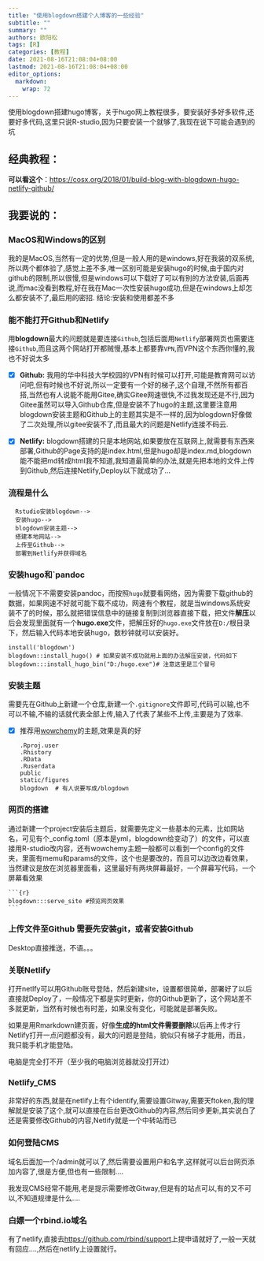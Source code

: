 ```yaml
---
title: "使用blogdown搭建个人博客的一些经验"
subtitle: ""
summary: ""
authors: 欧阳松
tags: [R]
categories: [教程]
date: 2021-08-16T21:08:04+08:00
lastmod: 2021-08-16T21:08:04+08:00
editor_options: 
  markdown: 
    wrap: 72
---
```


使用blogdown搭建hugo博客，关于hugo网上教程很多，要安装好多好多软件,还要好多代码,这里只说R-studio,因为只要安装一个就够了,我现在说下可能会遇到的坑

## 经典教程：

**可以看这个**：<https://cosx.org/2018/01/build-blog-with-blogdown-hugo-netlify-github/>

## 我要说的：

### MacOS和Windows的区别

我的是MacOS,当然有一定的优势,但是一般人用的是windows,好在我装的双系统,所以两个都体验了,感觉上差不多,唯一区别可能是安装hugo的时候,由于国内对github的限制,所以很慢,但是windows可以下载好了可以有别的方法安装,后面再说,而mac没看到教程,好在我在Mac一次性安装hugo成功,但是在windows上却怎么都安装不了,最后用的密招.
结论:安装和使用都差不多

### 能不能打开Github和Netlify

用**blogdown**最大的问题就是要连接`Github`,包括后面用`Netlify`部署网页也需要连接`Github`,而且这两个网站打开都贼慢,基本上都要靠`VPN`,而VPN这个东西你懂的,我也不好说太多

-   [x] **Github:**
    我用的华中科技大学校园的VPN有时候可以打开,可能是教育网可以访问吧,但有时候也不好说,所以一定要有一个好的梯子,这个自理,不然所有都百搭,当然也有人说能不能用Gitee,确实Gitee网速很快,不过我发现还是不行,因为Gitee虽然可以导入Github仓库,但是安装不了hugo的主题,这里要注意用blogdown安装主题和Github上的主题其实是不一样的,因为blogdown好像做了二次处理,所以gitee安装不了,而且最大的问题是Netlify连接不码云.

-   [x] **Netlify:**
    blogdown搭建的只是本地网站,如果要放在互联网上,就需要有东西来部署,Github的Page支持的是index.html,但是hugo却是index.md,blogdown能不能把md转成html我不知道,我知道最简单的办法,就是先把本地的文件上传到Github,然后连接Netlify,Deploy以下就成功了...

### 流程是什么

      Rstudio安装blogdown-->
      安装hugo-->
      blogdown安装主题-->
      搭建本地网站-->
      上传至Github-->
      部署到Netlify并获得域名

### 安装hugo和\`pandoc

一般情况下不需要安装pandoc，而按照`hugo`就要看网络，因为需要下载github的数据，如果网速不好就可能下载不成功，网速有个教程，就是当windows系统安装不了的时候，那么就把错误信息中的链接复制到浏览器直接下载，把文件**解压**以后会发现里面就有一个**hugo.exe**文件，把解压好的`hugo.exe`文件放在`D:/`根目录下，然后输入代码本地安装hugo，数秒钟就可以安装好。

```{r}
install('blogdown')
blogdown::install_hugo() # 如果安装不成功就用上面的办法解压安装，代码如下
blogdown:::install_hugo_bin("D:/hugo.exe")# 注意这里是三个冒号
```

### 安装主题

需要先在Github上新建一个仓库,新建一个`.gitignore`文件即可,代码可以输,也不可以不输,不输的话就代表全部上传,输入了代表了某些不上传,主要是为了效率.

-   [x] 推荐用[wowchemy](https://wowchemy.com/)的主题,效果是真的好

    ```{r}
    .Rproj.user
    .Rhistory
    .RData
    .Ruserdata
    public
    static/figures
    blogdown  # 有人说要写成/blogdown
    ```

### 网页的搭建

通过新建一个project安装后主题后，就需要先定义一些基本的元素，比如网站名，可见有个_config.toml（原本是yml，blogdown给变动了）的文件，可以直接用R-studio改内容，还有wowchemy主题一般都可以看到一个config的文件夹，里面有memu和params的文件，这个也是要改的，而且可以边改边看效果，当然建议是放在浏览器里面看，这里最好有两块屏幕最好，一个屏幕写代码，一个屏幕看效果

    ```{r}
    blogdown:::serve_site #预览网页效果
    ```

### 上传文件至Github 需要先安装git，或者安装Github

Desktop直接推送，不语。。。

### 关联Netlify

打开netlfy可以用Github账号登陆，然后新建site，设置都很简单，部署好了以后直接就Deploy了，一般情况下都是实时更新，你的Github更新了，这个网站差不多就更新，当然有时候也有时差，如果没有变化，可能就是部署失败。

如果是用Rmarkdown建页面，好像**生成的html文件需要删除**以后再上传才行
Netlify打开一点问题都没有，最大的问题是登陆，貌似只有梯子才能用，而且，我只能手机才能登陆。

电脑是完全打不开（至少我的电脑浏览器就没打开过）

### Netlify_CMS

非常好的东西,就是在netlify上有个identify,需要设置Gitway,需要天ftoken,我的理解就是安装了这个,就可以直接在后台更改Github的内容,然后同步更新,其实说白了还是需要修改Github的内容,Netlify就是一个中转站而已

### 如何登陆CMS

域名后面加一个/admin就可以了,然后需要设置用户和名字,这样就可以后台网页添加内容了,很是方便,但也有一些限制....

我发现CMS经常不能用,老是提示需要修改Gitway,但是有的站点可以,有的又不可以,不知道规律是什么....

### 白嫖一个rbind.io域名

有了netlify,直接去<https://github.com/rbind/support>上提申请就好了,一般一天就有回应....,然后在netlify上设置就行。
